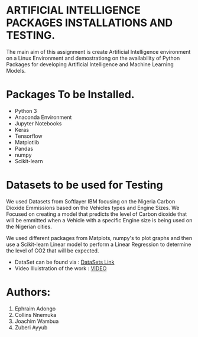 # ARTIFICIAL INTELLIGENCE PACKAGES INSTALLATIONS AND TESTING.
The main aim of this assignment is create Artificial Intelligence environment on a Linux Environment and demostrationg on the availability of Python Packages for developing Artificial Intelligence and Machine Learning Models.


# Packages To be Installed.
   - Python 3
   - Anaconda Environment
   - Jupyter Notebooks
   - Keras
   - Tensorflow
   - Matplotlib
   - Pandas
   - numpy
   - Scikit-learn
   
# Datasets to be used for Testing 
We used Datasets from Softlayer IBM focusing on the Nigeria Carbon Dioxide Emmissions based on the Vehicles types and Engine Sizes. We Focused on creating a model that predicts the level of Carbon dioxide that will be emmitted when a Vehicle with a specific Engine size is being used on the Nigerian cities. 

We used different packages from Matplots, numpy's  to plot graphs and then use a Scikit-learn Linear model to perform a Linear Regression to determine the level of CO2 that will be expected. 

   - DataSet can be found via : [DataSets Link](https://s3-api.us-geo.objectstorage.softlayer.net/cf-courses-data/CognitiveClass/ML0101ENv3/labs/FuelConsumptionCo2.csv)
   - Video Illuistration of the work : [VIDEO](https://drive.google.com/file/d/1qJvNCTHs46_loQQbZATMuup5Sxk-_IsH/view)

# Authors:
1. Ephraim Adongo
2. Collins Nnemuka
3. Joachim Wambua
4. Zuberi Ayyub 
